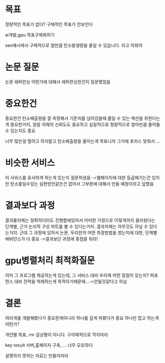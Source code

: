 # 목표
정량적인 목표가 없다?
구체적인 목표가 안보인다

ai개발,gpu 목표구체화하기

seo예시에서 구체적으로 얼만큼 탄소발생량을 줄일 수 있습니다. 라고 띄워야

# 논문 질문
논문 레퍼런싱 어떤거에 대해서 레퍼런싱한건지 질문했었음

# 중요한건
중요한건 탄소배출량을 잘 측정해서 기준치를 넘어갔을때 줄일 수 있는 액션을 취한다는게 중요한거지, 알람 자체의 신뢰도도 중요하고 실질적으로 정량적으로 얼마만큼 줄어들 수 있는지도 중요

너무 많은걸 할려고 하지말고 탄소배출량을 줄이는게 목표니까 그거에 포커스 맞춰서 ...

# 비슷한 서비스
이 서비스를 유사하게 하는게 있는지 질문하셨음
->웹페이지에 대한 등급매기는건 있지만 탄소줄일수있는 실현방안같은건 없어서 그부분에 대해서 만들 예정이라고 답했음

# 결과보다 과정
결과물자체는 정확하더라도 진행함에있어서 어떠한 가정으로 이렇게까지 올라왔다는 단계별, 근거 논리적 구성 파트를 볼 수 있다는거지. 결과자체는 아무것도 아닐 수 있다는거지. 근데 그 과정에 있어서 논문, 우리만의 어떤 측정방법을 썼는지에 대한, 단계별 에비던스가 더 중요
->결과보단 과정에 중점을 둬라!

# gpu병렬처리 최적화질문
이미 그 프로그램 제공하는게 있는데, 그 서비스 대비 우리께 어떤 장점이 있는지?
퍼포먼스 대비 전력을 억제하는게 목적이기때문에...->안될것같다고 하심

# 결론
여러개를 개발해봤다가 중요한게아니라
하나를 깊게 파봤다가 중요
하나만 잡고 하는게 어떤가?

개인별 목표, rnr 감상평이 아니다. 구어체적으로 적지마라

key result 서버,홈페이지 구축, ... 너무 모호하다

설명하지 못하는 자료는 만들지마라
